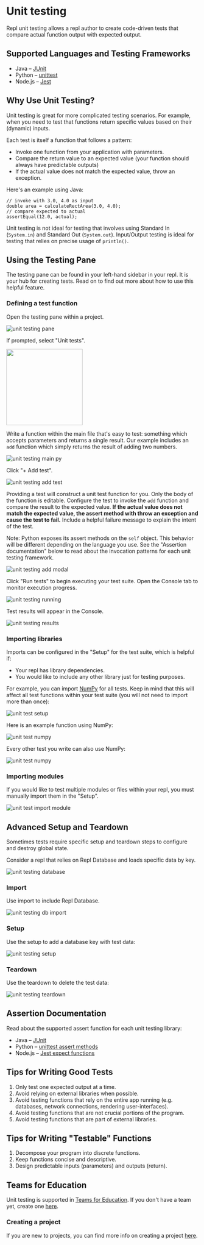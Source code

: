 # Unit testing

Repl unit testing allows a repl author to create code-driven tests that compare actual function output with expected output. 

## Supported Languages and Testing Frameworks

- Java – [JUnit](https://junit.org/junit5/docs/current/user-guide/)
- Python – [unittest](https://docs.python.org/3/library/unittest.html)
- Node.js – [Jest](https://jestjs.io/docs/en/getting-started)

## Why Use Unit Testing?

Unit testing is great for more complicated testing scenarios. For example, when you need to test that functions return specific values based on their (dynamic) inputs.

Each test is itself a function that follows a pattern:

- Invoke one function from your application with parameters.
- Compare the return value to an expected value (your function should always have predictable outputs)
- If the actual value does not match the expected value, throw an exception.

Here's an example using Java: 
```
// invoke with 3.0, 4.0 as input
double area = calculateRectArea(3.0, 4.0);
// compare expected to actual
assertEqual(12.0, actual);
```

Unit testing is not ideal for testing that involves using Standard In (`System.in`) and Standard Out (`System.out`). Input/Output testing is ideal for testing that relies on precise usage of `println()`. 

## Using the Testing Pane

The testing pane can be found in your left-hand sidebar in your repl. It is your hub for creating tests. Read on to find out more about how to use this helpful feature. 

### Defining a test function

Open the testing pane within a project.

![unit testing pane](/images/unit-testing/unit-testing-pane.png)

If prompted, select "Unit tests".

<img src="/images/unit-testing/testing-method.png" style="width: 200px;">

Write a function within the main file that's easy to test: something which accepts parameters and returns a single result. Our example includes an `add` function which simply returns the result of adding two numbers.

![unit testing main py](/images/unit-testing/unit-testing-add-py.png)

Click "+ Add test".

![unit testing add test](/images/unit-testing/unit-testing-add-test.png)

Providing a test will construct a unit test function for you. Only the body of the function is editable. Configure the test to invoke the `add` function and compare the result to the expected value. **If the actual value does not match the expected value, the assert method with throw an exception and cause the test to fail.** Include a helpful failure message to explain the intent of the test. 

Note: Python exposes its assert methods on the `self` object. This behavior will be different depending on the language you use. See the "Assertion documentation" below to read about the invocation patterns for each unit testing framework.

![unit testing add modal](/images/unit-testing/unit-testing-add-modal.png)

Click "Run tests" to begin executing your test suite. Open the Console tab to monitor execution progress. 

![unit testing running](/images/unit-testing/unit-testing-running.png)

Test results will appear in the Console.

![unit testing results](/images/unit-testing/unit-testing-results.png)


### Importing libraries

Imports can be configured in the "Setup" for the test suite, which is helpful if:
* Your repl has library dependencies.
* You would like to include any other library just for testing purposes. 

For example, you can import [NumPy](https://numpy.org/) for all tests. Keep in mind that this will affect all test functions within your test suite (you will not need to import more than once):

![unit test setup](/images/unit-testing/unit-testing-import.png)

Here is an example function using NumPy:

![unit test numpy](/images/unit-testing/unit-testing-np-example.png)

Every other test you write can also use NumPy:

![unit test numpy](/images/unit-testing/unit-testing-np-test.png)

### Importing modules

If you would like to test multiple modules or files within your repl, you must manually import them in the "Setup".

![unit test import module](/images/unit-testing/unit-testing-import-module.png)

## Advanced Setup and Teardown

Sometimes tests require specific setup and teardown steps to configure and destroy global state. 

Consider a repl that relies on Repl Database and loads specific data by key.

![unit testing database](/images/unit-testing/unit-testing-database.png)

### Import

Use import to include Repl Database.

![unit testing db import](/images/unit-testing/unit-testing-db-import.png)

### Setup

Use the setup to add a database key with test data:

![unit testing setup](/images/unit-testing/unit-testing-setup.png)

### Teardown
Use the teardown to delete the test data:

![unit testing teardown](/images/unit-testing/unit-testing-teardown.png)

## Assertion Documentation

Read about the supported assert function for each unit testing library:

- Java – [JUnit](https://junit.org/junit4/javadoc/latest/org/junit/Assert.html)
- Python – [unittest assert methods](https://docs.python.org/3/library/unittest.html#assert-methods)
- Node.js – [Jest expect functions](https://jestjs.io/docs/en/expect)


## Tips for Writing Good Tests

1. Only test one expected output at a time.
1. Avoid relying on external libraries when possible.
1. Avoid testing functions that rely on the entire app running (e.g. databases, network connections, rendering user-interfaces).
1. Avoid testing functions that are not crucial portions of the program.
1. Avoid testing functions that are part of external libraries. 

## Tips for Writing "Testable" Functions

1. Decompose your program into discrete functions.
1. Keep functions concise and descriptive. 
1. Design predictable inputs (parameters) and outputs (return).

## Teams for Education

Unit testing is supported in [Teams for Education](https://teamsforeducationresources.util.repl.co). If you don't have a team yet, create one [here](https://replit.com/teams).

### Creating a project

If you are new to projects, you can find more info on creating a project [here](./Projects). 

<!-- 
TBD
### Example Team projects

Use project share links below to import a example unit test projects into your team:

  - Java `JUnit`: link
  - Python `unittest`: link
  - Node.js `Jest`: link -->
